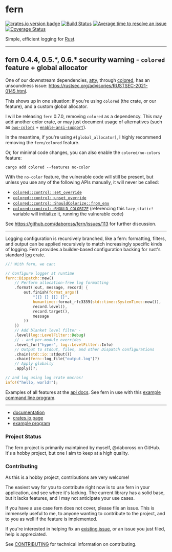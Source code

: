 fern
====
[![crates.io version badge][cratesio-badge]][fern-crate]
[![Build Status][test-status-badge]][test-status-link]
[![Average time to resolve an issue][issue-resolution-badge]][isitmaintained-link]
[![Coverage Status][coveralls-badge]][coveralls-builds]

Simple, efficient logging for [Rust].

---

## fern 0.4.4, 0.5.\*, 0.6.\* security warning - `colored` feature + global allocator

One of our downstream dependencies, [atty](https://docs.rs/atty/), through
[colored](https://docs.rs/colored/), has an unsoundness issue:
<https://rustsec.org/advisories/RUSTSEC-2021-0145.html>.

This shows up in one situation: if you're using `colored` (the crate, or our
feature), and a custom global allocator.

I will be releasing `fern` 0.7.0, removing `colored` as a dependency. This may
add another color crate, or may just document usage of alternatives (such as
[`owo-colors`](https://docs.rs/owo-colors/) +
[`enable-ansi-support`](https://docs.rs/enable-ansi-support/0.2.1/le_ansi_support/)).

In the meantime, if you're using `#[global_allocator]`, I highly recommend
removing the `fern/colored` feature.

Or, for minimal code changes, you can also enable the `colored/no-colors`
feature:

```text
cargo add colored --features no-color
```

With the `no-color` feature, the vulnerable code will still be present, but
unless you use any of the following APIs manually, it will never be called:

- [`colored::control::set_override`](https://docs.rs/colored/latest/colored/control/fn.set_override.html)
- [`colored::control::unset_override`](https://docs.rs/colored/latest/colored/control/fn.unset_override.html)
- [`colored::control::ShouldColorize::from_env`](https://docs.rs/colored/latest/colored/control/struct.ShouldColorize.html#method.from_env)
- [`colored::control::SHOULD_COLORIZE`](https://docs.rs/colored/latest/colored/control/struct.SHOULD_COLORIZE.html)
  (referencing this `lazy_static!` variable will initialize it, running the
  vulnerable code)

See <https://github.com/daboross/fern/issues/113> for further discussion.

---

Logging configuration is recursively branched, like a fern: formatting, filters, and output can be applied recursively to match increasingly specific kinds of logging. Fern provides a builder-based configuration backing for rust's standard [log] crate.

```rust
//! With fern, we can:

// Configure logger at runtime
fern::Dispatch::new()
    // Perform allocation-free log formatting
    .format(|out, message, record| {
        out.finish(format_args!(
            "[{} {} {}] {}",
            humantime::format_rfc3339(std::time::SystemTime::now()),
            record.level(),
            record.target(),
            message
        ))
    })
    // Add blanket level filter -
    .level(log::LevelFilter::Debug)
    // - and per-module overrides
    .level_for("hyper", log::LevelFilter::Info)
    // Output to stdout, files, and other Dispatch configurations
    .chain(std::io::stdout())
    .chain(fern::log_file("output.log")?)
    // Apply globally
    .apply()?;

// and log using log crate macros!
info!("hello, world!");
```

Examples of all features at the [api docs][fern-docs]. See fern in use with this [example command line program][fern-example].

---

- [documentation][fern-docs]
- [crates.io page][fern-crate]
- [example program][fern-example]

### Project Status

The fern project is primarily maintained by myself, @daboross on GitHub. It's a hobby project, but one I aim to keep at a high quality.

### Contributing

As this is a hobby project, contributions are very welcome!

The easiest way for you to contribute right now is to use fern in your application, and see where it's lacking. The current library has a solid base, but it lacks features, and I may not anticipate your use cases.

If you have a use case fern does not cover, please file an issue. This is immensely useful to me, to anyone wanting to contribute to the project, and to you as well if the feature is implemented.

If you're interested in helping fix an [existing issue](https://github.com/daboross/fern/issues), or an issue you just filed, help is appreciated.

See [CONTRIBUTING](./CONTRIBUTING.md) for technical information on contributing.

[Rust]: https://www.rust-lang.org/
[test-status-badge]: https://github.com/daboross/fern/workflows/tests/badge.svg?branch=main&event=push
[test-status-link]: https://github.com/daboross/fern/actions/workflows/rust.yml
[issue-resolution-badge]: http://isitmaintained.com/badge/resolution/daboross/fern.svg
[isitmaintained-link]: http://isitmaintained.com/project/daboross/fern
[coveralls-badge]: https://coveralls.io/repos/github/daboross/fern/badge.svg
[coveralls-builds]: https://coveralls.io/github/daboross/fern
[cratesio-badge]: https://img.shields.io/crates/v/fern.svg
[fern-docs]: https://docs.rs/fern/
[fern-crate]: https://crates.io/crates/fern
[fern-example]: https://github.com/daboross/fern/tree/main/examples/cmd-program.rs
[log]: https://github.com/rust-lang/log
